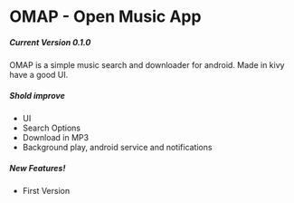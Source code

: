 # OMAP - Open Music App
##### Current Version 0.1.0
OMAP is a simple music search and downloader for android. Made in kivy have a good UI.

##### Shold improve
  - UI
  - Search Options
  - Download in MP3
  - Background play, android service and notifications 

##### New Features!

  - First Version


